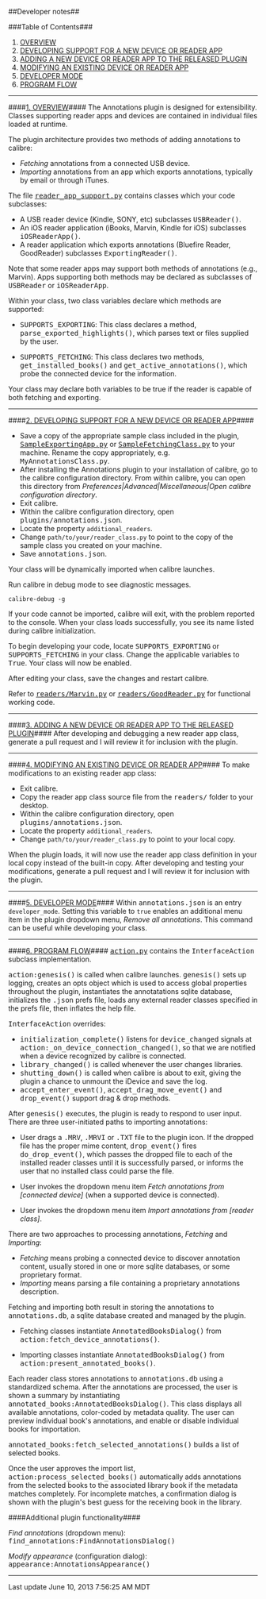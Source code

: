 <!--This document is formatted in GitHub flavored markdown, tweaked for Github's
    presentation of the repo's README.md file. Documentation for GFM is at
    https://help.github.com/articles/github-flavored-markdown
    A semi-useful site for previewing GFM is available at
    http://tmpvar.com/markdown.html
-->
##Developer notes##

###Table of Contents###
1. [OVERVIEW](#1-overview)
2. [DEVELOPING SUPPORT FOR A NEW DEVICE OR READER APP](#2-developing-support-for-a-new-device-or-reader-app)
3. [ADDING A NEW DEVICE OR READER APP TO THE RELEASED PLUGIN](#3-adding-a-new-device-or-reader-app-to-the-released-plugin)
4. [MODIFYING AN EXISTING DEVICE OR READER APP](#4-modifying-an-existing-device-or-reader-app)
5. [DEVELOPER MODE](#5-developer-mode)
6. [PROGRAM FLOW](#6-program-flow)

---

####[1. OVERVIEW](#table-of-contents)####
The Annotations plugin is designed for extensibility. Classes supporting reader apps and devices are contained in individual files loaded at runtime.

The plugin architecture provides two methods of adding annotations to calibre:

- _Fetching_ annotations from a connected USB device.
- _Importing_ annotations from an app which exports annotations, typically by email or through iTunes.

The file [<samp>reader\_app\_support.py</samp>](reader_app_support.py) contains classes which your code subclasses:

- A USB reader device (Kindle, SONY, etc) subclasses <samp>USBReader()</samp>.
- An iOS reader application (iBooks, Marvin, Kindle for iOS) subclasses <samp>iOSReaderApp()</samp>.
- A reader application which exports annotations (Bluefire Reader, GoodReader) subclasses <samp>ExportingReader()</samp>.

Note that some reader apps may support both methods of annotations (e.g., Marvin). Apps supporting both methods may be declared as subclasses of <samp>USBReader</samp> or <samp>iOSReaderApp</samp>.

Within your class, two class variables declare which methods are supported:

- <samp>SUPPORTS\_EXPORTING</samp>: This class declares a method, <samp>parse\_exported_highlights()</samp>, which parses text or files supplied by the user.

- <samp>SUPPORTS\_FETCHING</samp>: This class declares two methods, <samp>get\_installed\_books()</samp> and <samp>get\_active\_annotations()</samp>, which probe the connected device for the information.

Your class may declare both variables to be true if the reader is capable of both fetching and exporting.

---

####[2. DEVELOPING SUPPORT FOR A NEW DEVICE OR READER APP](#table-of-contents)####
- Save a copy of the appropriate sample class included in the plugin, [<samp>SampleExportingApp.py</samp>](readers/SampleExportingApp.py) or [<samp>SampleFetchingClass.py</samp>](readers/SampleFetchingClass.py) to your machine. Rename the copy appropriately, e.g. <samp>MyAnnotationsClass.py</samp>.
- After installing the Annotations plugin to your installation of calibre, go to the calibre configuration directory. From within calibre, you can open this directory from  _Preferences|Advanced|Miscellaneous|Open calibre configuration directory_.
- Exit calibre.
- Within the calibre configuration directory, open <samp>plugins/annotations.json</samp>.
- Locate the property `additional_readers`.
- Change `path/to/your/reader_class.py` to point to the copy of the sample class you created on your machine.
- Save <samp>annotations.json</samp>.

Your class will be dynamically imported when calibre launches.

Run calibre in debug mode to see diagnostic messages.

 `calibre-debug -g`

If your code cannot be imported, calibre will exit, with the problem reported to the console. When your class loads successfully, you see its name listed during calibre initialization.

To begin developing your code, locate <samp>SUPPORTS\_EXPORTING</samp> or <samp>SUPPORTS\_FETCHING</samp> in your class. Change the applicable variables to <samp>True</samp>. Your class will now be enabled.

After editing your class, save the changes and restart calibre.

Refer to [<samp>readers/Marvin.py</samp>](readers/Marvin.py) or [<samp>readers/GoodReader.py</samp>](readers/GoodReader.py) for functional working code.

---

####[3. ADDING A NEW DEVICE OR READER APP TO THE RELEASED PLUGIN](#table-of-contents)####
After developing and debugging a new reader app class, generate a pull request and I will review it for inclusion with the plugin.

---

####[4. MODIFYING AN EXISTING DEVICE OR READER APP](#table-of-contents)####
To make modifications to an existing reader app class:

- Exit calibre.
- Copy the reader app class source file from the <samp>readers/</samp> folder to your desktop.
- Within the calibre configuration directory, open <samp>plugins/annotations.json</samp>.
- Locate the property `additional_readers`.
- Change `path/to/your/reader_class.py` to point to your local copy.

When the plugin loads, it will now use the reader app class definition in your local copy
instead of the built-in copy. After developing and testing your modifications, generate a pull request and I will review it for inclusion with the plugin.

---

####[5. DEVELOPER MODE](#table-of-contents)####
Within <samp>annotations.json</samp> is an entry `developer_mode`. Setting this variable to `true` enables an additional menu item in the plugin dropdown menu, _Remove all annotations_. This command can be useful while developing your class.

---

####[6. PROGRAM FLOW](#table-of-contents)####
[<samp>action.py</samp>](action.py) contains the <samp>InterfaceAction</samp> subclass implementation.

<samp>action:genesis()</samp> is called when calibre launches. <samp>genesis()</samp> sets up logging, creates an opts object which is used to access global properties throughout the plugin, instantiates the annotatations sqlite database, initializes the <samp>.json</samp> prefs file, loads any external reader classes specified in the prefs file, then inflates the help file.

<samp>InterfaceAction</samp> overrides:

- <samp>initialization\_complete()</samp> listens for <samp>device\_changed</samp> signals at <samp>action:\_on\_device\_connection\_changed()</samp>, so that we are notified when a device recognized by calibre is connected.
- <samp>library\_changed()</samp> is called whenever the user changes libraries.
- <samp>shutting\_down()</samp> is called when calibre is about to exit, giving the plugin a chance to unmount the iDevice and save the log.
- <samp>accept\_enter\_event()</samp>, <samp>accept\_drag\_move\_event()</samp> and <samp>drop\_event()</samp> support drag & drop methods.

After <samp>genesis()</samp> executes, the plugin is ready to respond to user input. There are three user-initiated paths to importing annotations:

- User drags a <samp>.MRV</samp>, <samp>.MRVI</samp> or <samp>.TXT</samp> file to the plugin icon. If the dropped file has the proper mime content, <samp>drop\_event()</samp> fires <samp>do\_drop\_event()</samp>, which passes the dropped file to each of the installed reader classes until it is successfully parsed, or informs the user that no installed class could parse the file.

- User invokes the dropdown menu item _Fetch annotations from \[connected device\]_ (when a supported device is connected).

- User invokes the dropdown menu item _Import annotations from \[reader class\]_.

There are two approaches to processing annotations, _Fetching_ and _Importing_:

- _Fetching_ means probing a connected device to discover annotation content, usually stored in one or more sqlite databases, or some proprietary format.
- _Importing_ means parsing a file containing a proprietary annotations description.

Fetching and importing both result in storing the annotations to <samp>annotations.db</samp>, a sqlite database created and managed by the plugin.

- Fetching classes instantiate <samp>AnnotatedBooksDialog()</samp> from <samp>action:fetch\_device\_annotations()</samp>.

- Importing classes instantiate <samp>AnnotatedBooksDialog()</samp> from <samp>action:present\_annotated\_books()</samp>.

Each reader class stores annotations to <samp>annotations.db</samp> using a standardized schema. After the annotations are processed, the user is shown a summary by instantiating <samp>annotated\_books:AnnotatedBooksDialog()</samp>. This class displays all available annotations, color-coded by metadata quality. The user can preview individual book's annotations, and enable or disable individual books for importation.

<samp>annotated\_books:fetch\_selected\_annotations()</samp> builds a list of selected books.

Once the user approves the import list, <samp>action:process\_selected\_books()</samp> automatically adds annotations from the selected books to the associated library book if the metadata matches completely. For incomplete matches, a confirmation dialog is shown with the plugin's best guess for the receiving book in the library.

####Additional plugin functionality####

_Find annotations_ (dropdown menu): <samp>find\_annotations:FindAnnotationsDialog()</samp>

_Modify appearance_ (configuration dialog): <samp>appearance:AnnotationsAppearance()</samp>

---
Last update June 10, 2013 7:56:25 AM MDT
